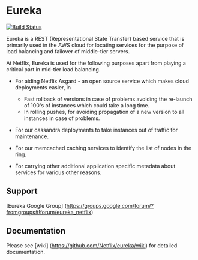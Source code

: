 Eureka
=================
[![Build Status](http://104.215.180.92:8080/job/buildjob/badge/icon)](http://104.215.180.92:8080/job/buildjob/) 

Eureka is a REST (Representational State Transfer) based service that is primarily used in the AWS cloud for locating services for the purpose of load balancing and failover of middle-tier servers.

At Netflix, Eureka is used for the following purposes apart from playing a critical part in mid-tier load balancing.

* For aiding Netflix Asgard - an open source service which makes cloud deployments easier, in  
    + Fast rollback of versions in case of problems avoiding the re-launch of 100's of instances which 
      could take a long time.
    + In rolling pushes, for avoiding propagation of a new version to all instances in case of problems.

* For our cassandra deployments to take instances out of traffic for maintenance.

* For our memcached caching services to identify the list of nodes in the ring.

* For carrying other additional application specific metadata about services for various other reasons.


Support
----------
[Eureka Google Group] (https://groups.google.com/forum/?fromgroups#!forum/eureka_netflix)


Documentation
--------------
Please see [wiki] (https://github.com/Netflix/eureka/wiki) for detailed documentation.
